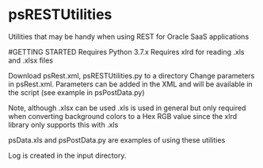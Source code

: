 # psRESTUtilities
Utilities that may be handy when using REST for Oracle SaaS applications

#GETTING STARTED
Requires Python 3.7.x
Requires xlrd for reading .xls and .xlsx files

Download psRest.xml, psRESTUtilities.py to a directory
Change parameters in psRest.xml.  Parameters can be added in the XML and will be available in the script (see example in psPostData.py)

Note, although .xlsx can be used .xls is used in general but only required when converting background colors to a Hex RGB value since the xlrd library only supports this with .xls

psData.xls and psPostData.py are examples of using these utilities

Log is created in the input directory.

